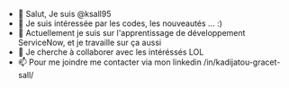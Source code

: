 - 👋 Salut, Je suis @ksall95
- 👀 Je suis intéressée par les codes, les nouveautés ... :)
- 🌱 Actuellement je suis sur l'apprentissage de développement ServiceNow, et je travaille sur ça aussi
- 💞️ Je cherche à collaborer avec les intéréssés LOL
- 📫 Pour me joindre me contacter via mon linkedin /in/kadijatou-gracet-sall/

<!---
ksall95/ksall95 is a ✨ special ✨ repository because its `README.md` (this file) appears on your GitHub profile.
You can click the Preview link to take a look at your changes.
--->
